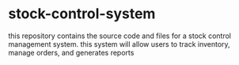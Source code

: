 # stock-control-system
this repository contains the source code and files for a stock control management system. this system will allow users to track inventory, manage orders, and generates reports

